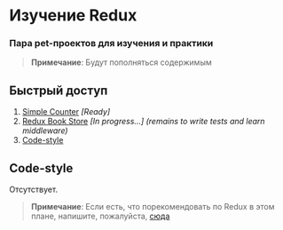 # Изучение Redux

### **Пара pet-проектов для изучения и практики**
> **Примечание**: Будут пополняться содержимым

## **Быстрый доступ**

  1. [Simple Counter](https://github.com/addCoffee/react-redux-bura/tree/master/counter) *[Ready]*
  1. [Redux Book Store](https://github.com/addCoffee/react-redux-bura/tree/master/re-store) *[In progress...] (remains to write tests and learn middleware)*
  1. [Code-style](#code-style)

## **Code-style**

Отсутствует.
> **Примечание**: Если есть, что порекомендовать по Redux в этом плане, напишите, пожалуйста, [сюда](https://t.me/anchoronly)